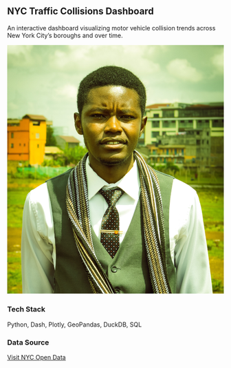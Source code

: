 ## NYC Traffic Collisions Dashboard

An interactive dashboard visualizing motor vehicle collision trends across New York City’s boroughs and over time.

<img src="assets/5.jpg" width="600">


### Tech Stack

Python, Dash, Plotly, GeoPandas, DuckDB, SQL

### Data Source

[Visit NYC Open Data](https://opendata.cityofnewyork.us/)
